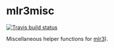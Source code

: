 # mlr3misc

[![Travis build status](https://travis-ci.org/mlr-org/mlr3misc.svg?branch=master)](https://travis-ci.org/mlr-org/mlr3misc)

Miscellaneous helper functions for [mlr3](https://mlr3.mlr-org.com)).
